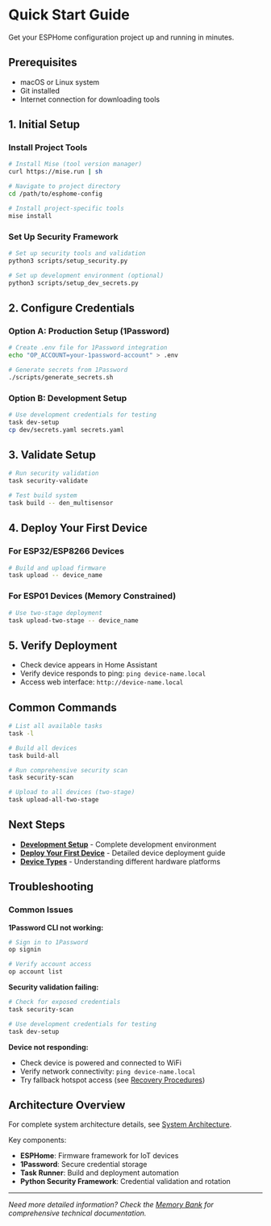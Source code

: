 # Quick Start Guide

Get your ESPHome configuration project up and running in minutes.

## Prerequisites

- macOS or Linux system
- Git installed
- Internet connection for downloading tools

## 1. Initial Setup

### Install Project Tools

```bash
# Install Mise (tool version manager)
curl https://mise.run | sh

# Navigate to project directory
cd /path/to/esphome-config

# Install project-specific tools
mise install
```

### Set Up Security Framework

```bash
# Set up security tools and validation
python3 scripts/setup_security.py

# Set up development environment (optional)
python3 scripts/setup_dev_secrets.py
```

## 2. Configure Credentials

### Option A: Production Setup (1Password)

```bash
# Create .env file for 1Password integration
echo "OP_ACCOUNT=your-1password-account" > .env

# Generate secrets from 1Password
./scripts/generate_secrets.sh
```

### Option B: Development Setup

```bash
# Use development credentials for testing
task dev-setup
cp dev/secrets.yaml secrets.yaml
```

## 3. Validate Setup

```bash
# Run security validation
task security-validate

# Test build system
task build -- den_multisensor
```

## 4. Deploy Your First Device

### For ESP32/ESP8266 Devices

```bash
# Build and upload firmware
task upload -- device_name
```

### For ESP01 Devices (Memory Constrained)

```bash
# Use two-stage deployment
task upload-two-stage -- device_name
```

## 5. Verify Deployment

- Check device appears in Home Assistant
- Verify device responds to ping: `ping device-name.local`
- Access web interface: `http://device-name.local`

## Common Commands

```bash
# List all available tasks
task -l

# Build all devices
task build-all

# Run comprehensive security scan
task security-scan

# Upload to all devices (two-stage)
task upload-all-two-stage
```

## Next Steps

- **[Development Setup](development-setup.md)** - Complete development environment
- **[Deploy Your First Device](first-device.md)** - Detailed device deployment guide
- **[Device Types](../device-management/device-types.md)** - Understanding different hardware platforms

## Troubleshooting

### Common Issues

**1Password CLI not working:**

```bash
# Sign in to 1Password
op signin

# Verify account access
op account list
```

**Security validation failing:**

```bash
# Check for exposed credentials
task security-scan

# Use development credentials for testing
task dev-setup
```

**Device not responding:**

- Check device is powered and connected to WiFi
- Verify network connectivity: `ping device-name.local`
- Try fallback hotspot access (see [Recovery Procedures](../device-management/recovery-procedures.md))

## Architecture Overview

For complete system architecture details, see
[System Architecture](.kilocode/rules/memory-bank/architecture.md).

Key components:

- **ESPHome**: Firmware framework for IoT devices
- **1Password**: Secure credential storage
- **Task Runner**: Build and deployment automation
- **Python Security Framework**: Credential validation and rotation

---

*Need more detailed information? Check the
[Memory Bank](.kilocode/rules/memory-bank/) for comprehensive technical
documentation.*
